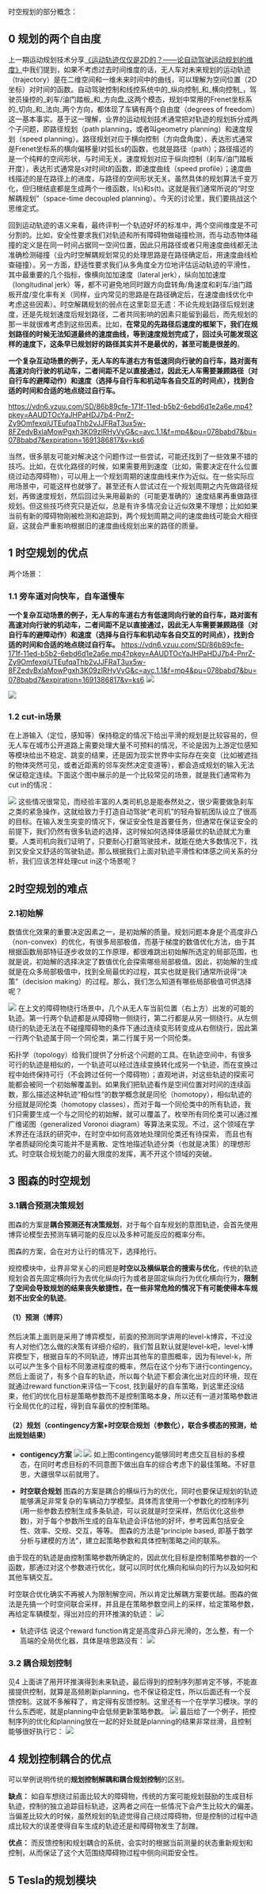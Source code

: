 时空规划的部分概念：
## 0 规划的两个自由度


上一期运动规划技术分享[《运动轨迹仅仅是2D的？——论自动驾驶运动规划的维度》](https://zhuanlan.zhihu.com/p/259268408)中我们提到，如果不考虑过去时间维度的话，无人车对未来规划的运动轨迹（trajectory）是在二维空间和一维未来时间中的曲线，可以理解为空间位置（2D坐标）对时间的函数。自动驾驶控制和线控系统中的_纵向控制_和_横向控制_，驾驶员操控的_刹车/油门踏板_和_方向盘_这两个模态，规划中常用的Frenet坐标系的_切向_和_法向_两个方向，都体现了车辆有两个自由度（degrees of freedom）这一基本事实。基于这一理解，业界的运动规划技术通常把对轨迹的规划拆分成两个子问题，即路径规划（path planning，或者叫geometry planning）和速度规划（speed planning）。路径规划对应于横向控制（方向盘角度），表达形式通常是Frenet坐标系的横向偏移量l对弧长s的函数，也就是路径（path）；路径描述的是一个纯粹的空间形状，与时间无关。速度规划对应于纵向控制（刹车/油门踏板开度），表达形式通常是s对时间t的函数，即速度曲线（speed profile）；速度曲线描述的是在路径上的进度，与路径的空间形状无关。虽然具体的规划算法千变万化，但归根结底都是生成两个一维函数，l(s)和s(t)。这就是我们通常所说的“时空解耦规划”（space-time decoupled planning）。今天的讨论里，我们要挑战这个思维定式。

回到运动轨迹的语义来看，最终评判一个轨迹好坏的标准中，两个空间维度是不可分割的。比如，安全性要求我们对轨迹和所有障碍物做碰撞检测，而与动态物体碰撞的定义是在同一时间占据同一空间位置，因此只用路径或者只用速度曲线都无法准确检测碰撞（业内时空解耦规划常见的处理思路是在路径确定后，用速度曲线检查碰撞）。另一方面，舒适性要求我们从多角度全方位地评估运动轨迹的平滑性，其中最重要的几个指标，像横向加加速度（lateral jerk），纵向加加速度（longitudinal jerk）等，都不可避免地同时跟方向盘转角/角速度和刹车/油门踏板开度/变化率有关（同样，业内常见的思路是在路径确定后，在速度曲线优化中考虑这些因素）。时空解耦规划的弱点在这里彰显无遗：不论先规划路径后规划速度，还是先规划速度后规划路径，二者共同影响的因素只能留到最后，而先规划的那一半就很难考虑到这些因素。比如，**在常见的先路径后速度的框架下，我们在规划路径的时候无法知道最终的速度曲线，等到速度规划完成了，回过头可能发现这样的速度下，这条早已规划好的路径其实并不是最优的，甚至可能是很差的**。


**一个复杂互动场景的例子，无人车的车道右方有低速同向行驶的自行车，路对面有高速对向行驶的机动车，二者间距不足以直接通过，因此无人车需要兼顾路径（对自行车的避障动作）和速度（选择与自行车和机动车各自交互的时间点），找到合适的时间和合适的地点绕过自行车。**

https://vdn6.vzuu.com/SD/86b89cfe-171f-11ed-b5b2-6ebd6d1e2a6e.mp4?pkey=AAUDTOcYaJHPaHDJ7b4-PnrZ-Zy9OmfexqiUTEufqaThb2vJJFRaT3ux5w-8FZedvBxlaMowPgxh3K09zlRHyVyG&c=avc.1.1&f=mp4&pu=078babd7&bu=078babd7&expiration=1691386817&v=ks6



当然，很多朋友可能对解决这个问题作过一些尝试，可能还找到了一些效果不错的技巧。比如，在优化路径的时候，如果需要用到速度（比如，需要决定在什么位置绕过动态障碍物），可以用上一个规划周期的速度曲线来作为近似。在一些实际应用场景中，可能这样也就够了。甚至还有人尝试过在一个规划周期之内先做路径规划，再做速度规划，然后回过头来用最新的（可能更准确的）速度结果再重做路径规划。但这些技巧终究只是近似，总是有许多情况会让近似效果不理想；比如如果当前有新的障碍物刚被检测和追踪到，两个规划周期之间的速度曲线可能会大相径庭，这就会严重影响根据旧的速度曲线规划出来的路径的质量。


## 1 时空规划的优点

两个场景：
### 1.1 旁车道对向快车，自车道慢车

**一个复杂互动场景的例子，无人车的车道右方有低速同向行驶的自行车，路对面有高速对向行驶的机动车，二者间距不足以直接通过，因此无人车需要兼顾路径（对自行车的避障动作）和速度（选择与自行车和机动车各自交互的时间点），找到合适的时间和合适的地点绕过自行车。**
https://vdn6.vzuu.com/SD/86b89cfe-171f-11ed-b5b2-6ebd6d1e2a6e.mp4?pkey=AAUDTOcYaJHPaHDJ7b4-PnrZ-Zy9OmfexqiUTEufqaThb2vJJFRaT3ux5w-8FZedvBxlaMowPgxh3K09zlRHyVyG&c=avc.1.1&f=mp4&pu=078babd7&bu=078babd7&expiration=1691386817&v=ks6
![](images/时空规划_image_1.png)

![](images/时空规划_image_2.png)

### 1.2 cut-in场景

在上游输入（定位，感知等）保持稳定的情况下给出平滑的规划是比较容易的，但无人车在城市公开道路上需要处理大量不可预料的情况，不论是因为上游定位感知等模块给出不稳定、跳变的结果，还是因为现实世界中实际存在突变（比如被遮挡的物体突然可见，或者近距离的邻车突然决定变道等），都会造成规划的输入无法保证稳定连续。下面这个图中展示的是一个比较常见的场景，就是我们通常称为cut in的情况：

![](images/时空规划_image_3.png)
这些情况很常见，而经验丰富的人类司机总是能泰然处之，很少需要做急刹车之类的紧急操作，这就给致力于打造自动驾驶“老司机”的轻舟智航团队设立了很高的目标。在输入发生突变的情况下，保证安全性是首要任务，但通常在保证安全的前提下，我们仍然有很多轨迹的选择，这时候如何选择体感最优的轨迹就尤为重要。人类司机向我们证明了，只要耐心打磨驾驶技术，就能在绝大多数情况下，找到又安全又舒适的驾驶轨迹。那么根据我们上面对轨迹平滑性和体感之间关系的分析，我们应该怎样处理cut in这个场景呢？


## 2时空规划的难点

### 2.1初始解

数值优化效果的重要决定因素之一，是初始解的质量。规划问题本身是个高度非凸（non-convex）的优化，有很多局部极值，而基于梯度的数值优化方法，由于其根据函数局部特征逐步收敛的工作原理，都很难跳出初始解所选定的局部范围，也就是说，初始解的选择决定了数值优化会探索哪些局部极值。因此，初始解的生成就是在众多局部极值中，找到全局最优的过程，其实也就是我们通常所说得“决策”（decision making）的过程。那么，我们怎么知道有哪些局部极值可供选择呢？

![](images/时空规划_image_4.png)
 在上文的障碍物绕行场景中，几个从无人车当前位置（右上方）出发的可能的轨迹。第一行两个轨迹都是从障碍物一侧绕行，第二行都是从另一侧绕行。从左侧绕行的轨迹无法在不碰撞障碍物的条件下通过连续变形转变成从右侧绕行，因此第一行两个轨迹属于同一个同伦类，第二行属于另一个同伦类。
 
拓扑学（topology）给我们提供了分析这个问题的工具。在轨迹空间中，有很多可行的轨迹是相似的，一个轨迹可以经过连续变换转化成另一个轨迹，而在变换过程中始终保持可行（不会跨过任何一个障碍物）；直观地讲，对这些轨迹的探索可能都会被同一个初始解覆盖到。如果我们把轨迹看作是空间位置对时间的连续函数，那么描述这种轨迹“相似性”的数学概念就是同伦（homotopy），相似轨迹的分组就是同伦类（homotopy classes），而对于每一个同伦类中的所有轨迹，我们只需要生成一个与之同伦的初始解，就可以覆盖了。枚举所有同伦类可以通过推广维诺图（generalized Voronoi diagram）等算法来实现。不过，这个领域在学术界还在活跃的研究中，在时空中如何高效地处理同伦类还有待探索， 而且也有学者质疑同伦类可能并不是离散、定性地描述轨迹分类（也就是决策）的理想形式。时空联合规划能力的最大限度的发挥，离不开这个领域的突破。


## 3 图森的时空规划

### 3.1耦合预测决策规划

图森的方案是**耦合预测还有决策规划**，对于每个自车规划的意图轨迹，会首先使用博弈论模型去预测车辆可能的反应以及多种可能反应的概率分布。

图森的方案，会在对方让行的情况下，选择抢行。

规控模块中，业界非常关心的问题是**时空以及横纵联合的搜索与优化**，传统的轨迹规划会首先固定横向行为去优化纵向行为或者是固定纵向行为优化横向行为，**限制了空间会导致规划的结果丧失敏捷性，在一些非常危险的情况下有可能使得本车规划不出安全的轨迹**。

#### **（1）预测（博弈）**
然后决策上面则是采用了博弈模型，前面的预测同学讲用的level-k博弈，不过没有人对他们怎么做的决策有详细介绍的，我们暂且默认就是level-k吧，level-k博弈模型下，根据自车的不同轨迹，博弈出其他车的意图概率，因为有level-k，所以可以产生多个目标不同激进程度的概率，然后在这个分布下进行contingency。然后上面说了，有多个自车的轨迹，所以每个轨迹下都会演化出对应的环境，现在就通过reward function来评估一下cost, 找到最好的自车策略，到这里还没结束，他们的优化目标是策略参数而不是控制策略本身，所以还有一道对策略参数进行全局优化的过程，得到自车最优的控制策略。

#### **（2）规划（contingency方案+时空联合规划（参数化），联合多模态的预测，给出规划结果）**

- **contigency方案**
![](images/时空规划_image_5.png)
![](images/时空规划_image_6.png)
如上图contingency能够同时考虑交互目标的多模态，在同时考虑目标的不同意图下做出自车的综合考虑下的最佳策略。不好意思，大疆很早以前就用了。

- **时空联合规划**
图森的方案是耦合的横纵行为的优化，同时也要保证规划的轨迹能够满足非常复杂的车辆动力学模型。具体而言使用一个参数化的控制序列(用一些参数去控制生成多条轨迹，可以说就是时空采样，然后优化这些参数)，对于每个参数所生成的自车轨迹会评估他的好坏，参考因素包括安全性、效率、交规、交互，等等。
图森的方法是“principle based, 即基于数学分析与建模的方法”，建立起策略参数和具体控制策略之间的联系。

由于现在的轨迹是由控制策略参数所确定的，因此优化目标是控制策略参数的一个函数，那通过对这个参数进行优化，就可以同时优化横向和纵向的行为以及如何和其他车辆交互。

时空联合优化确实不再被人为限制解空间，所以肯定比解耦方案要优越。图森的做法是先搞一个时空间联合采样，并且是在策略参数空间上的采样，给定策略参数，再给定车辆模型，得出对应的开环推演的轨迹：
![](images/时空规划_image_7.png)

- 轨迹评估
说这个reward function肯定是高度非凸非光滑的，怎么整，有一个高端的全局优化器，具体是啥思路没有：
![](images/时空规划_image_8.png)

### 3.2 耦合规划控制
见4
上面讲了用开环推演得到未来轨迹，最后得到的控制序列那肯定不够，不能直接提供控制，就算是高频刷新planning，也不保证稳定性，所以后面还有一个反馈控制。这就不多解释了，肯定得有反馈控制。这里还有一个在学学习模块。学的什么东西呢，就是planning中会低频更新策略参数。
![](images/时空规划_image_9.png)
最后给了一个例子，把控制序列的优化和planning放在一起的好处就是planning的结果非常丝滑，且控制能够很好执行它：
![](images/时空规划_image_10.png)


## 4 规划控制耦合的优点

可以举例说明传统的**规划控制解耦和耦合规划控制**的区别。

**缺点：**
如自车想绕过前面比较大的障碍物，传统的方案可能规划鼓励的生成目标轨迹，控制的独立追踪目标轨迹，这两者之间在一些情况下会产生比较大的偏差。当偏差比较大的时候，虽然规划的轨迹觉得自己绕过障碍物，但是控制的过程中造成比较大的误差使得自车生成的轨迹还是和障碍物发生了刮蹭。

**优点：**
而反馈控制和规划耦合的系统，会实时的根据当前测量的状态重新规划和控制，从而保证了这个大范围绕障碍物过程中侧向间距安全性。

## 5 Tesla的规划模块
